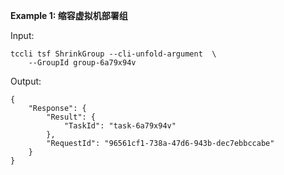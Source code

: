 **Example 1: 缩容虚拟机部署组**



Input: 

```
tccli tsf ShrinkGroup --cli-unfold-argument  \
    --GroupId group-6a79x94v
```

Output: 
```
{
    "Response": {
        "Result": {
            "TaskId": "task-6a79x94v"
        },
        "RequestId": "96561cf1-738a-47d6-943b-dec7ebbccabe"
    }
}
```

